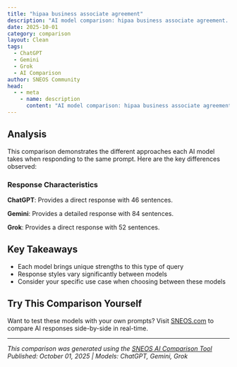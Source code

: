 ```yaml
---
title: "hipaa business associate agreement"
description: "AI model comparison: hipaa business associate agreement..."
date: 2025-10-01
category: comparison
layout: Clean
tags:
  - ChatGPT
  - Gemini
  - Grok
  - AI Comparison
author: SNEOS Community
head:
  - - meta
    - name: description
      content: "AI model comparison: hipaa business associate agreement..."
---
```


<ChatComparison
  title="hipaa business associate agreement"
  prompt="hipaa business associate agreement"
  :responses='{
    "ChatGPT": "A **HIPAA Business Associate Agreement (BAA)** is a legally binding document that outlines the responsibilities and requirements of a business associate when handling protected health information (PHI) on behalf of a covered entity, in compliance with the Health Insurance Portability and Accountability Act (HIPAA).\n\n### What is a Business Associate?\nA business associate is any person or entity that performs activities or services for a covered entity involving the use or disclosure of PHI. Examples include billing companies, IT providers, consultants, and third-party administrators.\n\n### Purpose of a Business Associate Agreement\nThe BAA ensures that the business associate will appropriately safeguard PHI in accordance with HIPAA regulations. It defines:\n- How PHI can be used and disclosed.\n- Requirements for safeguarding PHI.\n- Reporting obligations in case of a breach.\n- Termination procedures.\n\n### Key Elements of a HIPAA Business Associate Agreement\nA compliant BAA typically includes:\n1. **Permitted Uses and Disclosures**: Specifies what PHI the business associate may use or disclose.\n2. **Safeguards**: Requires the business associate to implement appropriate administrative, physical, and technical safeguards.\n3. **Reporting**: Obliges the business associate to report any unauthorized uses or disclosures or breaches of PHI.\n4. **Subcontractors**: Business associates must ensure that their subcontractors also agree to protect PHI.\n5. **Access to PHI**: Provides the covered entity\u2019s patients the right to access and amend their PHI if the business associate maintains such information.\n6. **Return or Destruction of PHI**: Specifies how PHI must be returned or destroyed at the termination of the agreement.\n7. **Audits and Compliance**: Allows the covered entity to audit or monitor the business associate\u2019s compliance.\n8. **Indemnification**: Sometimes includes indemnification clauses protecting the covered entity.\n\n### Sample Template Outline\n\u0060\u0060\u0060plaintext\nBUSINESS ASSOCIATE AGREEMENT\n\nThis Business Associate Agreement (\u0022Agreement\u0022) is entered into by and between [Covered Entity Name] (\u0022Covered Entity\u0022) and [Business Associate Name] (\u0022Business Associate\u0022) as of [Effective Date].\n\n1. Definitions\n2. Obligations and Activities of Business Associate\n3. Permitted Uses and Disclosures of PHI\n4. Safeguards to Protect PHI\n5. Reporting of Unauthorized Disclosures or Breaches\n6. Subcontractors and Agents\n7. Access to PHI\n8. Amendment and Accounting of Disclosures\n9. Return or Destruction of PHI\n10. Term and Termination\n11. Miscellaneous Provisions\n12. Signatures\n\nSigned:\n\n[Covered Entity Authorized Signatory]            [Business Associate Authorized Signatory]\nDate: ____________                              Date: ____________\n\u0060\u0060\u0060\n\n### When is a BAA Required?\nHIPAA requires covered entities to have a BAA in place before sharing PHI with business associates.\n\n### Resources\n- U.S. Department of Health \u0026 Human Services (HHS) \u2013 [HIPAA Business Associate Agreements](https://www.hhs.gov/hipaa/for-professionals/covered-entities/sample-business-associate-agreement-provisions/index.html)\n- Sample BAA templates from legal websites or compliance organizations\n\nIf you need a specific BAA template or assistance drafting one tailored to your needs, please let me know!",
    "Gemini": "Okay, I can help you understand HIPAA Business Associate Agreements (BAAs).  Here\u0027s a breakdown of what they are, why they\u0027re important, key components, and some considerations:\n\n**What is a HIPAA Business Associate Agreement (BAA)?**\n\nA Business Associate Agreement (BAA) is a contract required under the Health Insurance Portability and Accountability Act (HIPAA) between a covered entity (like a doctor\u0027s office, hospital, or health plan) and a business associate.  It outlines the business associate\u0027s responsibilities to protect Protected Health Information (PHI) in accordance with HIPAA regulations.\n\n**Key Players:**\n\n*   **Covered Entity (CE):** The organization that directly provides healthcare services, health plans, or healthcare clearinghouses. They are directly regulated by HIPAA. Examples include:\n    *   Doctors\u0027 offices\n    *   Hospitals\n    *   Health insurance companies\n    *   Pharmacies\n\n*   **Business Associate (BA):** An individual or entity that performs certain functions or activities on behalf of, or provides certain services to, a covered entity that involve the use or disclosure of PHI.  They are *indirectly* regulated by HIPAA through the BAA. Examples include:\n    *   Billing companies\n    *   IT vendors that access PHI\n    *   Cloud storage providers that store PHI\n    *   Lawyers providing legal services that involve PHI\n    *   An answering service that handles patient information\n\n**Why is a BAA Necessary?**\n\n*   **HIPAA Compliance:** HIPAA requires covered entities to have BAAs with their business associates. Without a BAA, the covered entity is in violation of HIPAA.\n*   **Protection of PHI:** The BAA ensures that business associates understand their obligations to protect the privacy and security of PHI.\n*   **Liability:** The BAA clarifies the responsibilities and liabilities of both the covered entity and the business associate in the event of a data breach or HIPAA violation.\n*   **Legal Requirement:** It\u0027s the law.  HIPAA mandates a written contract outlining these protections.\n\n**Key Components of a HIPAA Business Associate Agreement:**\n\nA BAA must contain specific provisions to be compliant with HIPAA. Here\u0027s a breakdown of common and essential elements:\n\n1.  **Definition of PHI:**  Clearly defines what constitutes Protected Health Information (PHI) under the agreement. This includes individually identifiable health information that is transmitted or maintained in any form or medium.\n\n2.  **Permitted and Required Uses and Disclosures:** Specifies how the business associate is allowed to use and disclose PHI.  This section should be very specific and aligned with the services the BA provides.  For example:\n    *   The BA can only use PHI to perform the services outlined in the agreement with the CE.\n    *   The BA can only disclose PHI as required by law or as specifically authorized by the CE.\n\n3.  **Obligations of the Business Associate:** This is a crucial section that details the BA\u0027s responsibilities regarding PHI. Key obligations include:\n    *   **Comply with the HIPAA Privacy Rule:** The BA must comply with the HIPAA Privacy Rule requirements regarding the use and disclosure of PHI.\n    *   **Comply with the HIPAA Security Rule:** The BA must implement administrative, physical, and technical safeguards to protect the confidentiality, integrity, and availability of electronic PHI (ePHI).  This includes conducting risk assessments, implementing security policies and procedures, and providing security awareness training to employees.\n    *   **Report Security Incidents and Breaches:** The BA must report any security incident, including breaches of unsecured PHI, to the covered entity without unreasonable delay (and within a timeframe specified in the BAA, often within a few days).  This is a critical obligation.\n    *   **Mitigation of Harm:** The BA must take steps to mitigate any harm resulting from a security incident or breach.\n    *   **Subcontractor Agreements:** If the BA uses subcontractors that will have access to PHI, the BA must have a written agreement with those subcontractors that contains the same terms and conditions as the BAA with the covered entity.  This creates a \u0022chain of trust.\u0022\n    *   **Access to PHI:** The BA must provide access to PHI to the individual (the patient) as required by the HIPAA Privacy Rule, if requested by the covered entity.\n    *   **Amendment of PHI:** The BA must amend PHI as required by the HIPAA Privacy Rule, if requested by the covered entity.\n    *   **Accounting of Disclosures:** The BA must provide an accounting of disclosures of PHI as required by the HIPAA Privacy Rule, if requested by the covered entity.\n    *   **Return or Destruction of PHI:** At the termination of the agreement, the BA must return or destroy all PHI in its possession, or retain the PHI and continue to protect it as required by the BAA.  The BAA should specify the method of destruction.\n\n4.  **Obligations of the Covered Entity:**  While primarily focused on the BA\u0027s responsibilities, the BAA may also outline certain obligations of the covered entity, such as:\n    *   Notifying the BA of any limitations on the use or disclosure of PHI.\n    *   Providing the BA with the information necessary to perform its functions under the agreement.\n    *   Notifying the BA of any changes in HIPAA regulations that may affect the BA\u0027s obligations.\n\n5.  **Term and Termination:**\n    *   **Term:** Specifies the effective date and duration of the agreement.\n    *   **Termination:** Outlines the conditions under which the agreement can be terminated by either party.  Common reasons for termination include:\n        *   Breach of the BAA by either party.\n        *   Violation of HIPAA regulations by the BA.\n        *   Change in business circumstances.\n    *   **Effect of Termination:** Specifies what happens to PHI upon termination of the agreement (e.g., return or destruction).\n\n6.  **Indemnification:**  A clause that addresses which party is responsible for costs related to breaches or violations. This is often a heavily negotiated part of the agreement.\n\n7.  **Compliance with Laws:** A statement that the BA will comply with all applicable federal and state laws and regulations, including HIPAA.\n\n8.  **Audit Rights:**  A clause that may grant the covered entity the right to audit the BA\u0027s compliance with the BAA.\n\n9.  **HIPAA Regulatory References:**  Often includes specific citations to the HIPAA Privacy, Security, and Breach Notification Rules.\n\n**Important Considerations:**\n\n*   **Customization:**  BAAs should be tailored to the specific relationship between the covered entity and the business associate. A generic, one-size-fits-all BAA may not be sufficient.\n*   **Due Diligence:** Covered entities should conduct due diligence on potential business associates to ensure that they have the necessary expertise and resources to protect PHI.\n*   **Regular Review:** BAAs should be reviewed and updated regularly to reflect changes in HIPAA regulations, business practices, or the relationship between the parties.\n*   **Breach Notification Procedures:**  The BAA should clearly outline the procedures for reporting breaches of unsecured PHI, including the timeframe for reporting and the information that must be included in the report.  This is critical for compliance with the HIPAA Breach Notification Rule.\n*   **Subcontractors:**  If the business associate uses subcontractors that will have access to PHI, the BAA should require the business associate to have a written agreement with those subcontractors that contains the same terms and conditions as the BAA with the covered entity.\n*   **State Laws:** Remember that state laws may have additional requirements regarding the privacy and security of health information. The BAA should comply with all applicable state laws.\n*   **Enforcement:** Both covered entities and business associates can be held liable for violations of HIPAA. The Office for Civil Rights (OCR) within the Department of Health and Human Services (HHS) is responsible for enforcing HIPAA.\n*   **Beyond the Template:**  While templates are useful starting points, it\u0027s crucial to have legal counsel review and customize the BAA to fit the specific circumstances of your organization and relationship.\n\n**Where to Find BAA Templates:**\n\n*   **U.S. Department of Health and Human Services (HHS):** The HHS website provides guidance on HIPAA and may offer sample BAA language, but it doesn\u0027t provide a specific template.\n*   **Legal Counsel:** The best option is to have an attorney specializing in HIPAA compliance draft or review your BAA.\n*   **Professional Associations:** Some healthcare professional associations may offer BAA templates as a member benefit.\n*   **Online Legal Document Services:** Be very cautious when using these.  Ensure the template is up-to-date and reviewed by legal counsel.\n\n**In summary, a HIPAA Business Associate Agreement is a legally binding contract that is essential for protecting PHI and ensuring compliance with HIPAA regulations. It\u0027s important to understand the key components of a BAA and to tailor the agreement to the specific circumstances of your organization.**\n\n**Disclaimer:** I am an AI chatbot and cannot provide legal advice.  Consult with a qualified attorney specializing in HIPAA compliance for advice tailored to your specific situation.\n",
    "Grok": "A **HIPAA Business Associate Agreement (BAA)** is a legal document required under the Health Insurance Portability and Accountability Act (HIPAA) in the United States. It establishes a relationship between a covered entity (such as a healthcare provider, health plan, or healthcare clearinghouse) and a business associate (a third-party vendor or contractor who handles protected health information, or PHI, on behalf of the covered entity). The agreement ensures that the business associate will safeguard PHI in accordance with HIPAA regulations.\n\n### Key Components of a HIPAA Business Associate Agreement\nA BAA must include specific provisions to comply with HIPAA rules, including the Privacy Rule and the Security Rule. These typically include:\n\n1. **Definition of Terms**: Clarifies what constitutes PHI and the roles of the covered entity and business associate.\n2. **Permitted Uses and Disclosures**: Specifies how the business associate may use or disclose PHI, typically limiting it to purposes related to the services provided to the covered entity or as required by law.\n3. **Safeguards for PHI**: Requires the business associate to implement administrative, physical, and technical safeguards to protect PHI from unauthorized access, use, or disclosure.\n4. **Reporting of Breaches**: Obligates the business associate to notify the covered entity of any security incidents or breaches of PHI without unreasonable delay.\n5. **Subcontractors**: Ensures that any subcontractors or agents of the business associate who access PHI also agree to the same restrictions and safeguards (often through a subcontractor BAA).\n6. **Access to PHI**: Allows the covered entity, individuals, or the Department of Health and Human Services (HHS) to access PHI as needed for audits, investigations, or compliance purposes.\n7. **Termination Provisions**: Outlines the conditions under which the agreement can be terminated and what must happen to PHI upon termination (e.g., return or destruction of data).\n8. **Compliance with HIPAA**: Requires the business associate to comply with applicable HIPAA regulations, including the Privacy Rule, Security Rule, and Breach Notification Rule.\n9. **Liability and Indemnification**: May include clauses addressing liability for breaches or non-compliance, though specifics vary by agreement.\n\n### Who Needs a BAA?\n- **Covered Entities**: These are organizations directly subject to HIPAA, such as hospitals, doctors, pharmacies, health insurance companies, and others that handle PHI.\n- **Business Associates**: These are third parties that perform functions or services for a covered entity involving access to PHI. Examples include billing companies, IT service providers, cloud storage providers, transcription services, and legal or accounting firms.\n\n### When is a BAA Required?\nA BAA is required whenever a business associate will create, receive, maintain, or transmit PHI on behalf of a covered entity. Without a BAA, sharing PHI with a third party could result in a HIPAA violation, leading to penalties for both parties.\n\n### Why is a BAA Important?\n- **Legal Compliance**: It ensures compliance with HIPAA regulations, protecting both parties from fines and penalties.\n- **Data Security**: It mandates safeguards to protect sensitive health information.\n- **Risk Management**: It clarifies responsibilities and reduces the risk of misunderstandings regarding PHI handling.\n- **Patient Trust**: It helps maintain trust by ensuring that patient data is handled responsibly.\n\n### Penalties for Non-Compliance\nFailure to have a BAA in place or violating its terms can result in significant penalties under HIPAA, ranging from $100 to $50,000 per violation, with a maximum annual penalty of $1.5 million for repeated violations of the same provision. Penalties can also include reputational damage and potential lawsuits.\n\n### How to Create a BAA\n1. **Use a Template**: The Department of Health and Human Services (HHS) provides sample BAA language on its website, though it\u2019s not a one-size-fits-all solution.\n2. **Customize for Specific Needs**: Tailor the agreement to the specific relationship and services provided, ensuring it addresses all required HIPAA elements.\n3. **Legal Review**: Have the agreement reviewed by a lawyer familiar with HIPAA to ensure compliance.\n4. **Sign and Store**: Both parties must sign the BAA, and copies should be securely stored for at least six years (per HIPAA record retention rules).\n\n### Additional Notes\n- A BAA is not the same as a nondisclosure agreement (NDA). While an NDA addresses confidentiality broadly, a BAA is specific to HIPAA compliance and PHI.\n- Cloud service providers (CSPs) like Amazon Web Services (AWS), Microsoft Azure, and Google Cloud often provide pre-drafted BAAs for HIPAA compliance, as they are considered business associates if they store PHI.\n\nIf you\u2019re drafting or signing a BAA, ensure it aligns with the latest HIPAA requirements and consult with legal counsel if needed. Let me know if you\u2019d like help with a specific section or a sample template!"
  }'
  published-date="19:13"
/>

## Analysis

This comparison demonstrates the different approaches each AI model takes when responding to the same prompt. Here are the key differences observed:

### Response Characteristics

**ChatGPT**: Provides a direct response with 46 sentences. 

**Gemini**: Provides a detailed response with 84 sentences. 

**Grok**: Provides a direct response with 52 sentences. 

## Key Takeaways

- Each model brings unique strengths to this type of query
- Response styles vary significantly between models
- Consider your specific use case when choosing between these models

## Try This Comparison Yourself

Want to test these models with your own prompts? Visit [SNEOS.com](https://sneos.com) to compare AI responses side-by-side in real-time.

---

*This comparison was generated using the [SNEOS AI Comparison Tool](https://sneos.com)*
*Published: October 01, 2025 | Models: ChatGPT, Gemini, Grok*
